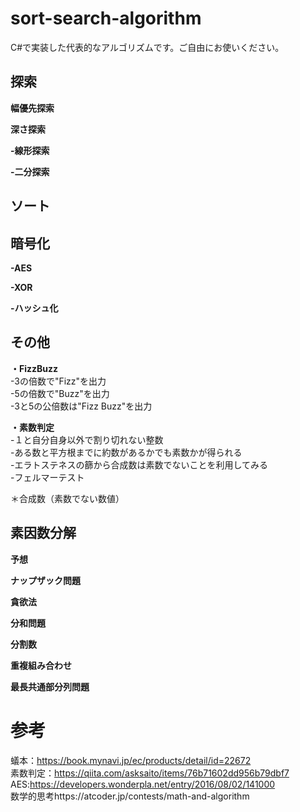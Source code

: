 # sort-search-algorithm
C#で実装した代表的なアルゴリズムです。ご自由にお使いください。

## 探索
**幅優先探索**  


**深さ探索**

**-線形探索**  

**-二分探索**  

## ソート

## 暗号化
**-AES**  

**-XOR**  

**-ハッシュ化**  

## その他
**・FizzBuzz**  
-3の倍数で"Fizz"を出力  
-5の倍数で"Buzz"を出力  
-3と5の公倍数は"Fizz Buzz"を出力  

**・素数判定**  
-１と自分自身以外で割り切れない整数  
-ある数と平方根までに約数があるかでも素数かが得られる  
-エラトステネスの篩から合成数は素数でないことを利用してみる  
-フェルマーテスト  

＊合成数（素数でない数値）

**素因数分解**  
-

**予想**  


**ナップザック問題**  


**貪欲法**


**分和問題**  


**分割数**  


**重複組み合わせ**  


**最長共通部分列問題**  

# 参考
蟻本：https://book.mynavi.jp/ec/products/detail/id=22672  
素数判定：https://qiita.com/asksaito/items/76b71602dd956b79dbf7  
AES:https://developers.wonderpla.net/entry/2016/08/02/141000  
数学的思考https://atcoder.jp/contests/math-and-algorithm  
